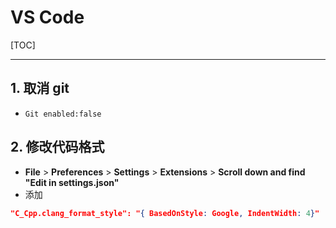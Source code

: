 # VS Code

[TOC]

---



## 1. 取消 git

+ `Git enabled:false`



## 2. 修改代码格式

- **File** > **Preferences** > **Settings** > **Extensions** > **Scroll down and find "Edit in settings.json"**
- 添加

```json
"C_Cpp.clang_format_style": "{ BasedOnStyle: Google, IndentWidth: 4}"
```


